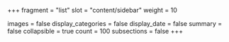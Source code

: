 +++
fragment = "list"
slot = "content/sidebar"
weight = 10

images = false
display_categories = false
display_date = false
summary = false
collapsible = true
count = 100
subsections = false
+++
